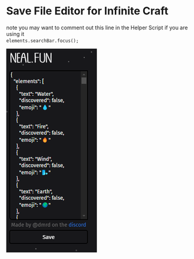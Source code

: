 # Save File Editor for Infinite Craft

note you may want to comment out this line in the Helper Script if you are using it<br/>
<code>elements.searchBar.focus();</code>

<img src="image.png">
